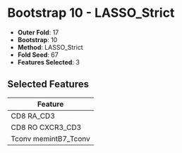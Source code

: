 # Bootstrap 10 - LASSO_Strict

- **Outer Fold**: 17
- **Bootstrap**: 10
- **Method**: LASSO_Strict
- **Fold Seed**: 67
- **Features Selected**: 3

## Selected Features

| Feature |
|---------|
| CD8 RA_CD3 |
| CD8 RO CXCR3_CD3 |
| Tconv memintB7_Tconv |
